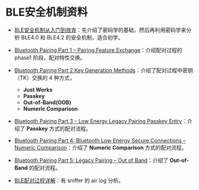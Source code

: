 # BLE安全机制资料

- [BLE安全机制从入门到放弃](https://blog.csdn.net/weixin_42583147/article/details/93175701)：先介绍了密码学的基础，然后再利用密码学来分析 BLE4.0 和 BLE4.2 的安全机制，适合初学。

- [Bluetooth Pairing Part 1 – Pairing Feature Exchange](https://www.bluetooth.com/blog/bluetooth-pairing-part-1-pairing-feature-exchange/)：介绍配对过程的 phase1 阶段，配对特性交换。

- [Bluetooth Pairing Part 2 Key Generation Methods](https://www.bluetooth.com/blog/bluetooth-pairing-part-2-key-generation-methods/)：介绍了配对过程中密钥（TK）交换的 4 种方式，

  - **Just Works**
  - **Passkey**
  - **Out-of-Band(OOB)**
  - **Numeric Comparison**

- [Bluetooth Pairing Part 3 – Low Energy Legacy Pairing Passkey Entry](https://www.bluetooth.com/blog/bluetooth-pairing-passkey-entry/)：介绍了 **Passkey** 方式的配对流程。

- [Bluetooth Pairing Part 4: Bluetooth Low Energy Secure Connections – Numeric Comparison](https://www.bluetooth.com/blog/bluetooth-pairing-part-4/?utm_campaign=developer&utm_source=internal&utm_medium=blog&utm_content=bluetooth-pairing-part-3-low-energy-legacy-pairing-passkey-entry)：介绍了 **Numeric Comparison** 方式的配对流程。

- [Bluetooth Pairing Part 5: Legacy Pairing – Out of Band](https://www.bluetooth.com/blog/bluetooth-pairing-part-5-legacy-pairing-out-of-band/)：介绍了 **Out-of-Band** 的配对流程。

- [BLE配对过程详解](http://blog.sina.com.cn/s/blog_730dfa310102wlnr.html)：有 sniffer 的 air log 分析。

  